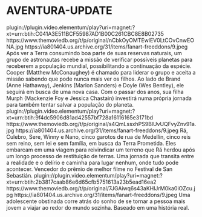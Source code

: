 # AVENTURA-UPDATE




<item>
<title>[COLOR silver][B] INTERESTELAR  [/COLOR][/B][COLOR yellow]  FULL HD  [B][/COLOR][/B]</title>
<link>plugin://plugin.video.elementum/play?uri=magnet:?xt=urn:btih:C041A3E511BCF55987AD1B00C261CBC8E8B02735</link>
<thumbnail>https://www.themoviedb.org/t/p/original/nCbkOyOMTEwlEV0LtCOvCnwEONA.jpg</thumbnail>
<fanart>https://ia801404.us.archive.org/31/items/fanart-freeddons/9.jpeg</fanart>
<info> Após ver a Terra consumindo boa parte de suas reservas naturais, um grupo de astronautas recebe a missão de verificar possíveis planetas para receberem a população mundial, possibilitando a continuação da espécie. Cooper (Matthew McConaughey) é chamado para liderar o grupo e aceita a missão sabendo que pode nunca mais ver os filhos. Ao lado de Brand (Anne Hathaway), Jenkins (Marlon Sanders) e Doyle (Wes Bentley), ele seguirá em busca de uma nova casa. Com o passar dos anos, sua filha Murph (Mackenzie Foy e Jessica Chastain) investirá numa própria jornada para também tentar salvar a população do planeta.</info>
</item>

<item>
<title>[COLOR silver][B] OS REIS DO MUNDO [/COLOR][/B][COLOR yellow]  FULL HD  [B][/COLOR][/B]</title>
<link>plugin://plugin.video.elementum/play?uri=magnet:?xt=urn:btih:9f4dc5906d81ad42557bf728a16116165e3171bd</link>
<thumbnail>https://www.themoviedb.org/t/p/original/s4QmLssxhPS9BlUvUQFvyZnv91a.jpg</thumbnail>
<fanart>https://ia801404.us.archive.org/31/items/fanart-freeddons/9.jpeg</fanart>
<info> Rá, Culebro, Sere, Winny e Nano, cinco garotos de rua de Medellín, cinco reis sem reino, sem lei e sem família, em busca da Terra Prometida. Eles embarcam em uma viagem para reivindicar um terreno que Rá herdou após um longo processo de restituição de terras. Uma jornada que transita entre a realidade e o delírio e caminha para lugar nenhum, onde tudo pode acontecer. Vencedor do prêmio de melhor filme no Festival de San Sebastián.</info>
</item>

<item>
<title>[COLOR silver][B] DESTEMIDA- TRUE SPIRIT [/COLOR][/B][COLOR yellow]  FULL HD  [B][/COLOR][/B]</title>
<link>plugin://plugin.video.elementum/play?uri=magnet:?xt=urn:btih:2b3817caab86e6d65cfb5751613a23b5ead16ea2</link>
<thumbnail>https://www.themoviedb.org/t/p/original/7JGAiwq6s43aKHlJrM0ka0iOZcu.jpg</thumbnail>
<fanart>https://ia801404.us.archive.org/31/items/fanart-freeddons/9.jpeg</fanart>
<info> Uma adolescente obstinada corre atrás do sonho de se tornar a pessoa mais jovem a viajar ao redor do mundo sozinha. Baseado em uma história real.</info>
</item> 

